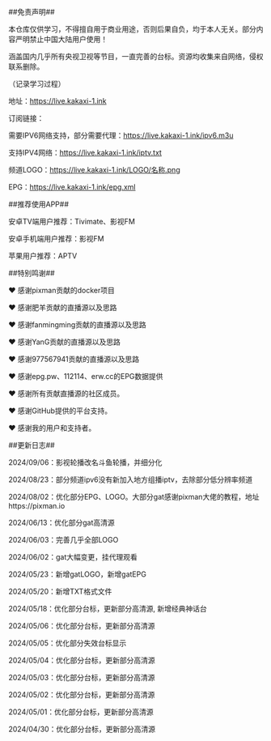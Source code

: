 ##免责声明##

本仓库仅供学习，不得擅自用于商业用途，否则后果自负，均于本人无关。部分内容严明禁止中国大陆用户使用！

涵盖国内几乎所有央视卫视等节目，一直完善的台标。资源均收集来自网络，侵权联系删除。


  （记录学习过程）

地址：https://live.kakaxi-1.ink

订阅链接：

需要IPV6网络支持，部分需要代理：https://live.kakaxi-1.ink/ipv6.m3u

支持IPV4网络：https://live.kakaxi-1.ink/iptv.txt

频道LOGO：https://live.kakaxi-1.ink/LOGO/名称.png

EPG：https://live.kakaxi-1.ink/epg.xml

   

     

##推荐使用APP##

安卓TV端用户推荐：Tivimate、影视FM

安卓手机端用户推荐：影视FM

苹果用户推荐：APTV




##特别鸣谢##

❤ 感谢pixman贡献的docker项目

❤ 感谢肥羊贡献的直播源以及思路

❤ 感谢fanmingming贡献的直播源以及思路

❤ 感谢YanG贡献的直播源以及思路

❤ 感谢977567941贡献的直播源以及思路

❤ 感谢epg.pw、112114、erw.cc的EPG数据提供

❤ 感谢所有贡献直播源的社区成员。

❤ 感谢GitHub提供的平台支持。

❤ 感谢我的用户和支持者。





##更新日志##

2024/09/06：影视轮播改名斗鱼轮播，并细分化

2024/08/23：部分频道ipv6没有新加入地方组播iptv，去除部分低分辨率频道

2024/08/02：优化部分EPG、LOGO。大部分gat感谢pixman大佬的教程，地址https://pixman.io

2024/06/13：优化部分gat高清源

2024/06/03：完善几乎全部LOGO

2024/06/02：gat大幅变更，挂代理观看

2024/05/23：新增gatLOGO，新增gatEPG

2024/05/20：新增TXT格式文件

2024/05/18：优化部分台标，更新部分高清源, 新增经典神话台

2024/05/06：优化部分台标，更新部分高清源

2024/05/05：优化部分失效台标显示

2024/05/04：优化部分台标，更新部分高清源

2024/05/03：优化部分台标，更新部分高清源

2024/05/02：优化部分台标，更新部分高清源

2024/05/01：优化部分台标，更新部分高清源

2024/04/30：优化部分台标，更新部分高清源
